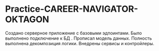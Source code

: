 # Practice-CAREER-NAVIGATOR-OKTAGON
Создано серверное приложение с базовыми эдпоинтами. Было выполнено подключение к БД . Прописал модель данных. Полность выполнена декомпозиция логики. Внедрены сервисы и контройлеры.
